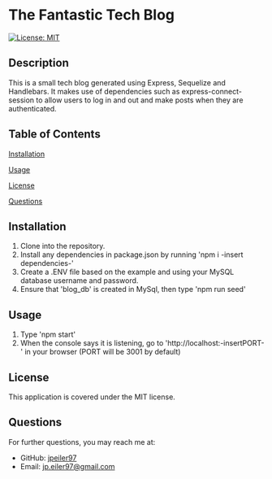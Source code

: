 
# The Fantastic Tech Blog
    
[![License: MIT](https://img.shields.io/badge/License-MIT-yellow.svg)](https://opensource.org/licenses/MIT)

## Description
This is a small tech blog generated using Express, Sequelize and Handlebars. It makes use of dependencies such as express-connect-session to allow users to log in and out and make posts when they are authenticated.

## Table of Contents

[Installation](#installation)

[Usage](#usage)

[License](#license)

[Questions](#questions)

<a name="installation"></a>
## Installation
1. Clone into the repository.
2. Install any dependencies in package.json by running 'npm i -insert dependencies-'
3. Create a .ENV file based on the example and using your MySQL database username and password.
3. Ensure that 'blog_db' is created in MySql, then type 'npm run seed'


<a name="usage"></a>
## Usage
1. Type 'npm start'
2. When the console says it is listening, go to 'http://localhost:-insertPORT-' in your browser (PORT will be 3001 by default)

<a name="license"></a>
## License
This application is covered under the MIT license.

<a name="questions"></a>
## Questions
For further questions, you may reach me at:
- GitHub: [jpeiler97](https://github.com/jpeiler97)
- Email: jp.eiler97@gmail.com
